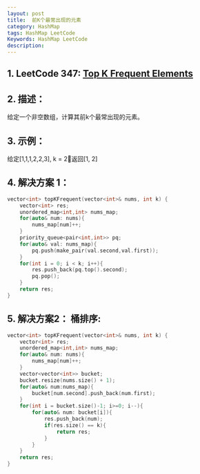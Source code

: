 ```yaml
---
layout: post
title:  前K个最常出现的元素
category: HashMap
tags: HashMap LeetCode
Keywords: HashMap LeetCode
description:
---
```

## 1. LeetCode 347: [Top K Frequent Elements](https://leetcode.com/problems/top-k-frequent-elements/description/)
## 2. 描述：
给定一个非空数组，计算其前k个最常出现的元素。
## 3. 示例：
给定[1,1,1,2,2,3], k = 2返回[1, 2]
## 4. 解决方案 1：
``` c++
vector<int> topKFrequent(vector<int>& nums, int k) {
    vector<int> res;
    unordered_map<int,int> nums_map;
    for(auto& num: nums){
        nums_map[num]++;
    }
    priority_queue<pair<int,int>> pq;
    for(auto& val: nums_map){
        pq.push(make_pair(val.second,val.first));
    }
    for(int i = 0; i < k; i++){
        res.push_back(pq.top().second);
        pq.pop();
    }
    return res;
}
```
## 5. 解决方案2： 桶排序:
``` c++
vector<int> topKFrequent(vector<int>& nums, int k) {
    vector<int> res;
    unordered_map<int,int> nums_map;
    for(auto& num: nums){
        nums_map[num]++;
    }
    vector<vector<int>> bucket;
    bucket.resize(nums.size() + 1);
    for(auto& num:nums_map){
        bucket[num.second].push_back(num.first);
    }
    for(int i = bucket.size()-1; i>=0; i--){
        for(auto& num: bucket[i]){
            res.push_back(num);
            if(res.size() == k){
                return res;
            }
        }
    }
    return res;
}
```